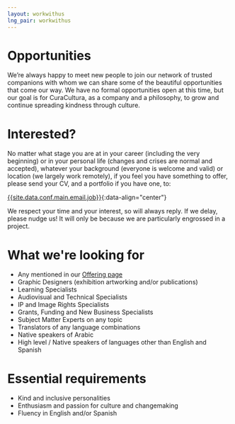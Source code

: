```yaml
---
layout: workwithus
lng_pair: workwithus
---
```

<h1 class="title2">Opportunities</h1>
We’re always happy to meet new people to join our network of trusted companions with whom we can share some of the beautiful opportunities that come our way. We have no formal opportunities open at this time, but our goal is for CuraCultura, as a company and a philosophy, to grow and continue spreading kindness through culture.


<h1 class="title2">Interested?</h1>
No matter what stage you are at in your career (including the very beginning) or in your personal life (changes and crises are normal and accepted), whatever your background (everyone is welcome and valid) or location (we largely work remotely), if you feel you have something to offer, please send your CV, and a portfolio if you have one, to: 

<a class="link" href="mailto:{{site.data.conf.main.email.job}}">{{site.data.conf.main.email.job}}</a>{:data-align="center"}

We respect your time and your interest, so will always reply. If we delay, please nudge us! It will only be because we are particularly engrossed in a project.

<h1 class="title2">What we're looking for</h1>
<ul>
<li>Any mentioned in our  <a class="link" href="/tabs/offering.html"> Offering page </a> </li>
<li> Graphic Designers (exhibition artworking and/or publications)</li>
<li> Learning Specialists </li>
<li>Audiovisual and Technical Specialists </li>
<li>IP and Image Rights Specialists</li>
<li>Grants, Funding and New Business Specialists</li>
<li>Subject Matter Experts on any topic </li>
<li>Translators of any language combinations</li>
<li>Native speakers of Arabic</li>
<li>High level / Native speakers of languages other than English and Spanish</li>
</ul>

<h1 class="title2">Essential requirements</h1>

- Kind and inclusive personalities
- Enthusiasm and passion for culture and changemaking
- Fluency in English and/or Spanish